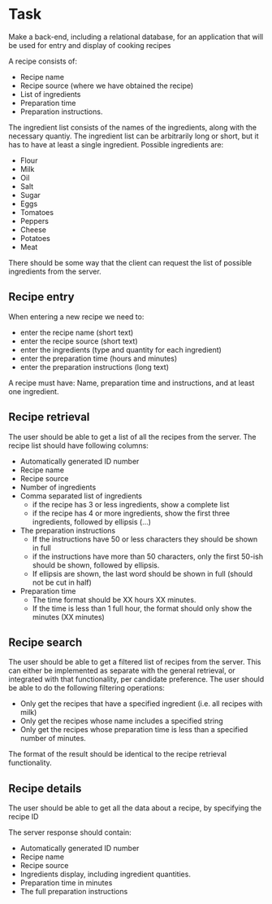 # Task
Make a back-end, including a relational database, for an application that will be used for entry and display of cooking recipes

A recipe consists of:
- Recipe name
- Recipe source (where we have obtained the recipe)
- List of ingredients
- Preparation time
- Preparation instructions.

The ingredient list consists of the names of the ingredients, along with the necessary quantiy. The ingredient list can be arbitrarily long or short, but it has to have at least a single ingredient. Possible ingredients are:
- Flour
- Milk
- Oil
- Salt
- Sugar
- Eggs
- Tomatoes
- Peppers
- Cheese
- Potatoes
- Meat

There should be some way that the client can request the list of possible ingredients from the server.

## Recipe entry
When entering a new recipe we need to:
- enter the recipe name (short text)
- enter the recipe source (short text)
- enter the ingredients (type and quantity for each ingredient)
- enter the preparation time (hours and minutes)
- enter the preparation instructions (long text)

A recipe must have: Name, preparation time and instructions, and at least one ingredient.

## Recipe retrieval
The user should be able to get a list of all the recipes from the server. The recipe list should have following columns:
- Automatically generated ID number
- Recipe name
- Recipe source
- Number of ingredients
- Comma separated list of ingredients
    - if the recipe has 3 or less ingredients, show a complete list
    - if the recipe has 4 or more ingredients, show the first three ingredients, followed by ellipsis (...)
- The preparation instructions
    - If the instructions have 50 or less characters they should be shown in full
    - if the instructions have more than 50 characters, only the first 50-ish should be shown, followed by ellipsis.
    - If ellipsis are shown, the last word should be shown in full (should not be cut in half)
- Preparation time
    - The time format should be XX hours XX minutes.
    - If the time is less than 1 full hour, the format should only show the minutes (XX minutes)

## Recipe search
The user should be able to get a filtered list of recipes from the server. This can either be implemented as separate with the general retrieval, or integrated with that functionality, per candidate preference. The user should be able to do the following filtering operations:
- Only get the recipes that have a specified ingredient (i.e. all recipes with milk)
- Only get the recipes whose name includes a specified string
- Only get the recipes whose preparation time is less than a specified number of minutes.

The format of the result should be identical to the recipe retrieval functionality.

## Recipe details
The user should be able to get all the data about a recipe, by specifying the recipe ID

The server response should contain: 
- Automatically generated ID number
- Recipe name
- Recipe source
- Ingredients display, including ingredient quantities.
- Preparation time in minutes
- The full preparation instructions